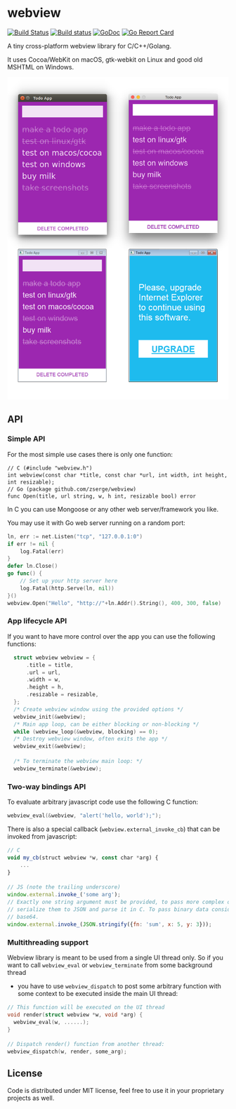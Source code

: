 # webview

[![Build Status](https://travis-ci.org/zserge/webview.svg?branch=master)](https://travis-ci.org/zserge/webview)
[![Build status](https://ci.appveyor.com/api/projects/status/ksii33qx18d94h6v?svg=true)](https://ci.appveyor.com/project/zserge/webview)
[![GoDoc](https://godoc.org/github.com/zserge/webview?status.svg)](https://godoc.org/github.com/zserge/webview)
[![Go Report Card](https://goreportcard.com/badge/github.com/zserge/webview)](https://goreportcard.com/report/github.com/zserge/webview)


A tiny cross-platform webview library for C/C++/Golang.

It uses Cocoa/WebKit on macOS, gtk-webkit on Linux and good old MSHTML on Windows.

<p align="center"><img alt="linux" src="examples/todo-go/screenshots/screenshots.png"></p>

## API

### Simple API

For the most simple use cases there is only one function:

```
// C (#include "webview.h")
int webview(const char *title, const char *url,	int width, int height, int resizable);
// Go (package github.com/zserge/webview)
func Open(title, url string, w, h int, resizable bool) error
```

In C you can use Mongoose or any other web server/framework you like.

You may use it with Go web server running on a random port:

```go
ln, err := net.Listen("tcp", "127.0.0.1:0")
if err != nil {
	log.Fatal(err)
}
defer ln.Close()
go func() {
 	// Set up your http server here
	log.Fatal(http.Serve(ln, nil))
}()
webview.Open("Hello", "http://"+ln.Addr().String(), 400, 300, false)
```

### App lifecycle API

If you want to have more control over the app you can use the following functions:

```c
  struct webview webview = {
      .title = title,
      .url = url,
      .width = w,
      .height = h,
      .resizable = resizable,
  };
  /* Create webview window using the provided options */
  webview_init(&webview);
  /* Main app loop, can be either blocking or non-blocking */
  while (webview_loop(&webview, blocking) == 0);
  /* Destroy webview window, often exits the app */
  webview_exit(&webview);

  /* To terminate the webview main loop: */
  webview_terminate(&webview);
```

### Two-way bindings API

To evaluate arbitrary javascript code use the following C function:

```c
webview_eval(&webview, "alert('hello, world');");
```

There is also a special callback (`webview.external_invoke_cb`) that can be invoked from javascript:

```javascript
// C
void my_cb(struct webview *w, const char *arg) {
	...
}

// JS (note the trailing underscore)
window.external.invoke_('some arg');
// Exactly one string argument must be provided, to pass more complex objects
// serialize them to JSON and parse it in C. To pass binary data consider using
// base64.
window.external.invoke_(JSON.stringify({fn: 'sum', x: 5, y: 3}));
```

### Multithreading support

Webview library is meant to be used from a single UI thread only. So if you
want to call `webview_eval` or `webview_terminate` from some background thread
- you have to use `webview_dispatch` to post some arbitrary function with some
context to be executed inside the main UI thread:

```c
// This function will be executed on the UI thread
void render(struct webview *w, void *arg) {
  webview_eval(w, ......);
}

// Dispatch render() function from another thread:
webview_dispatch(w, render, some_arg);
```

## License

Code is distributed under MIT license, feel free to use it in your proprietary
projects as well.
